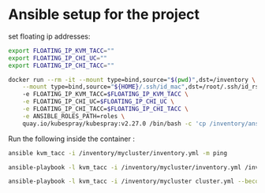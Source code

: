 # Ansible setup for the project

set floating ip addresses:

```sh
export FLOATING_IP_KVM_TACC=""
export FLOATING_IP_CHI_UC=""
export FLOATING_IP_CHI_TACC=""
```

```sh
docker run --rm -it --mount type=bind,source="$(pwd)",dst=/inventory \
    --mount type=bind,source="${HOME}/.ssh/id_mac",dst=/root/.ssh/id_rsa \ 
    -e FLOATING_IP_KVM_TACC=$FLOATING_IP_KVM_TACC \
    -e FLOATING_IP_CHI_UC=$FLOATING_IP_CHI_UC \
    -e FLOATING_IP_CHI_TACC=$FLOATING_IP_CHI_TACC \
    -e ANSIBLE_ROLES_PATH=roles \
    quay.io/kubespray/kubespray:v2.27.0 /bin/bash -c 'cp /inventory/ansible.cfg . && /bin/bash'
```

Run the following inside the container : 


```sh
ansible kvm_tacc -i /inventory/mycluster/inventory.yml -m ping
```

```sh
ansible-playbook -l kvm_tacc -i /inventory/mycluster/inventory.yml /inventory/pre_k8s/pre_k8s_configure.yml
```

```sh
ansible-playbook -l kvm_tacc -i /inventory/mycluster cluster.yml --become --become-user=root --check
```

